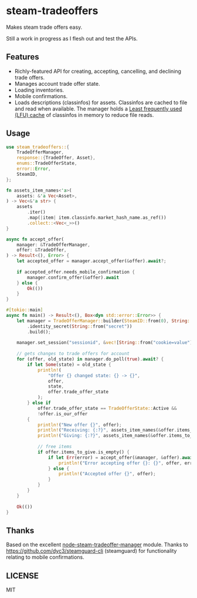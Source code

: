 # steam-tradeoffers

Makes steam trade offers easy.

Still a work in progress as I flesh out and test the APIs.

## Features
- Richly-featured API for creating, accepting, cancelling, and declining trade offers.
- Manages account trade offer state.
- Loading inventories.
- Mobile confirmations.
- Loads descriptions (classinfos) for assets. Classinfos are cached to file and read when available. The manager holds a [Least frequently used (LFU) cache](https://en.wikipedia.org/wiki/Least_frequently_used) of classinfos in memory to reduce file reads.

## Usage
```rs
use steam_tradeoffers::{
    TradeOfferManager,
    response::{TradeOffer, Asset},
    enums::TradeOfferState,
    error::Error,
    SteamID,
};

fn assets_item_names<'a>(
    assets: &'a Vec<Asset>,
) -> Vec<&'a str> {
    assets
        .iter()
        .map(|item| item.classinfo.market_hash_name.as_ref())
        .collect::<Vec<_>>()
}

async fn accept_offer(
    manager: &TradeOfferManager,
    offer: &TradeOffer,
) -> Result<(), Error> {
    let accepted_offer = manager.accept_offer(&offer).await?;
    
    if accepted_offer.needs_mobile_confirmation {
        manager.confirm_offer(&offer).await
    } else {
        Ok(())
    }
}

#[tokio::main]
async fn main() -> Result<(), Box<dyn std::error::Error>> {
    let manager = TradeOfferManager::builder(SteamID::from(0), String::from("api key"))
        .identity_secret(String::from("secret"))
        .build();
    
    manager.set_session("sessionid", &vec![String::from("cookie=value")])?;
    
    // gets changes to trade offers for account
    for (offer, old_state) in manager.do_poll(true).await? {
        if let Some(state) = old_state {
            println!(
                "Offer {} changed state: {} -> {}",
                offer,
                state,
                offer.trade_offer_state
            );
        } else if
            offer.trade_offer_state == TradeOfferState::Active &&
            !offer.is_our_offer
        {
            println!("New offer {}", offer);
            println!("Receiving: {:?}", assets_item_names(&offer.items_to_receive));
            println!("Giving: {:?}", assets_item_names(&offer.items_to_give));
            
            // free items
            if offer.items_to_give.is_empty() {
                if let Err(error) = accept_offer(&manager, &offer).await {
                    println!("Error accepting offer {}: {}", offer, error);
                } else {
                    println!("Accepted offer {}", offer);
                }
            }
        }
    }
    
    Ok(())
}
```

## Thanks

Based on the excellent [node-steam-tradeoffer-manager](https://github.com/DoctorMcKay/node-steam-tradeoffer-manager) module. Thanks to https://github.com/dyc3/steamguard-cli (steamguard) for functionality relating to mobile confirmations.

## LICENSE

MIT